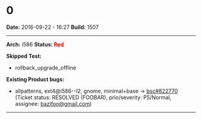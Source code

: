# 0


**Date:** 2016-09-22 - 16:27
**Build:** 1507

---

**Arch:** i586
**Status: <span style="color: red;">Red</span>**

**Skipped Test:**

* rollback_upgrade_offline



**Existing Product bugs:**

* allpatterns, ext4@i586--l2, gnome, minimal+base -> [bsc#822770](https://bugzilla.opensuse.org/show_bug.cgi?id=822770 "Install of grub2-efi failed") (Ticket status: RESOLVED (FOOBAR), prio/severity: P5/Normal, assignee: bazifoo@gmail.com)



---
